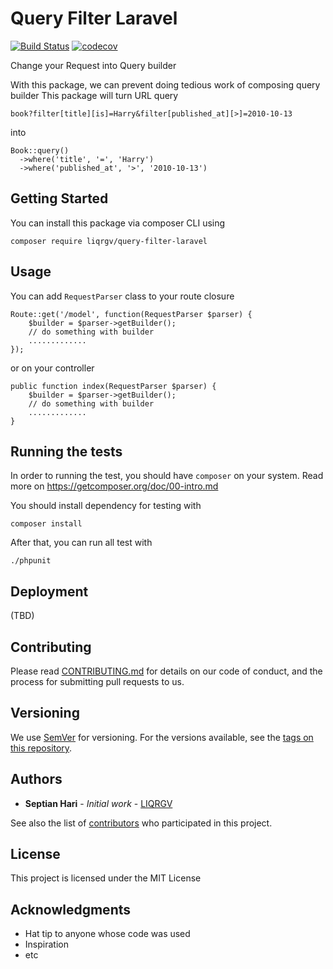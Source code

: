 # Query Filter Laravel 
[![Build Status](https://api.travis-ci.com/LIQRGV/query-filter-laravel.svg?branch=master)](https://travis-ci.com/LIQRGV/query-filter-laravel)
[![codecov](https://codecov.io/gh/LIQRGV/query-filter-laravel/branch/master/graph/badge.svg)](https://codecov.io/gh/LIQRGV/query-filter-laravel)


Change your Request into Query builder

With this package, we can prevent doing tedious work of composing query builder
This package will turn URL query  
```
book?filter[title][is]=Harry&filter[published_at][>]=2010-10-13
```
into
```
Book::query()
  ->where('title', '=', 'Harry')
  ->where('published_at', '>', '2010-10-13')
``` 

## Getting Started

You can install this package via composer CLI using
```
composer require liqrgv/query-filter-laravel
```

## Usage

You can add `RequestParser` class to your route closure
```
Route::get('/model', function(RequestParser $parser) {
    $builder = $parser->getBuilder();
    // do something with builder
    .............
});
```
or on your controller 
```
public function index(RequestParser $parser) {
    $builder = $parser->getBuilder();
    // do something with builder
    .............
}
```

## Running the tests

In order to running the test, you should have `composer` on your system.
Read more on https://getcomposer.org/doc/00-intro.md

You should install dependency for testing with 
```
composer install
```
After that, you can run all test with
```
./phpunit
```

## Deployment

(TBD)

## Contributing

Please read [CONTRIBUTING.md](CONTRIBUTING.md) for details on our code of conduct, and the process for submitting pull requests to us.

## Versioning

We use [SemVer](http://semver.org/) for versioning. For the versions available, see the [tags on this repository](https://github.com/your/project/tags). 

## Authors

* **Septian Hari** - *Initial work* - [LIQRGV](https://github.com/LIQRGV)

See also the list of [contributors](https://github.com/LIQRGV/query-filter-laravel/contributors) who participated in this project.

## License

This project is licensed under the MIT License

## Acknowledgments

* Hat tip to anyone whose code was used
* Inspiration
* etc

